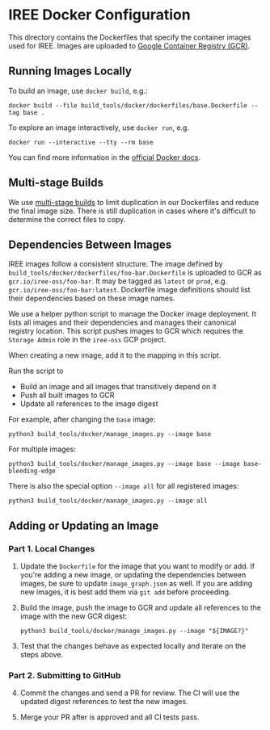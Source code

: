 # IREE Docker Configuration

This directory contains the Dockerfiles that specify the container images used
for IREE. Images are uploaded to
[Google Container Registry (GCR)](https://cloud.google.com/container-registry).

## Running Images Locally

To build an image, use `docker build`, e.g.:

```shell
docker build --file build_tools/docker/dockerfiles/base.Dockerfile --tag base .
```

To explore an image interactively, use `docker run`, e.g.

```shell
docker run --interactive --tty --rm base
```

You can find more information in the
[official Docker docs](https://docs.docker.com/get-started/overview/).

## Multi-stage Builds

We use
[multi-stage builds](https://docs.docker.com/develop/develop-images/multistage-build/)
to limit duplication in our Dockerfiles and reduce the final image size. There
is still duplication in cases where it's difficult to determine the correct
files to copy.

## Dependencies Between Images

IREE images follow a consistent structure. The image defined by
`build_tools/docker/dockerfiles/foo-bar.Dockerfile` is uploaded to GCR as
`gcr.io/iree-oss/foo-bar`. It may be tagged as `latest` or `prod`, e.g.
`gcr.io/iree-oss/foo-bar:latest`. Dockerfile image definitions should list their
dependencies based on these image names.

We use a helper python script to manage the Docker image deployment. It lists
all images and their dependencies and manages their canonical registry location.
This script pushes images to GCR which requires the `Storage Admin` role in the
`iree-oss` GCP project.

When creating a new image, add it to the mapping in this script.

Run the script to

* Build an image and all images that transitively depend on it
* Push all built images to GCR
* Update all references to the image digest

For example, after changing the `base` image:

```shell
python3 build_tools/docker/manage_images.py --image base
```

For multiple images:

```shell
python3 build_tools/docker/manage_images.py --image base --image base-bleeding-edge
```

There is also the special option `--image all` for all registered images:

```shell
python3 build_tools/docker/manage_images.py --image all
```

## Adding or Updating an Image

### Part 1. Local Changes

1. Update the `Dockerfile` for the image that you want to modify or add. If
   you're adding a new image, or updating the dependencies between images, be
   sure to update `image_graph.json` as well. If you are adding new images, it
   is best add them via `git add` before proceeding.

2. Build the image, push the image to GCR and update all references to the image
   with the new GCR digest:

    ```shell
    python3 build_tools/docker/manage_images.py --image "${IMAGE?}"
    ```

3. Test that the changes behave as expected locally and iterate on the steps
   above.

### Part 2. Submitting to GitHub

4. Commit the changes and send a PR for review. The CI will use the updated
   digest references to test the new images.

5. Merge your PR after is approved and all CI tests pass.
